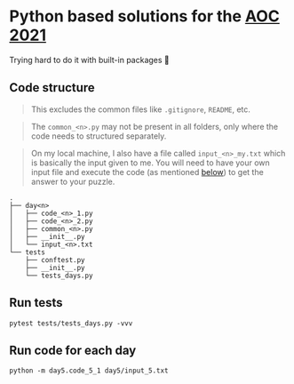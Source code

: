 # Python based solutions for the [AOC 2021](https://adventofcode.com/2021/)

Trying hard to do it with built-in packages 🤞

## Code structure
> This excludes the common files like `.gitignore`, `README`, etc.

> The `common_<n>.py` may not be present in all folders, only where the code needs to structured separately.

> On my local machine, I also have a file called `input_<n>_my.txt` which is basically the input given to me.
> You will need to have your own input file and execute the code (as mentioned [below](#run-code-for-each-day)) to get the answer to your puzzle.
```
.
├── day<n>
│   ├── code_<n>_1.py
│   ├── code_<n>_2.py
│   ├── common_<n>.py
│   ├── __init__.py
│   └── input_<n>.txt
└── tests
    ├── conftest.py
    ├── __init__.py
    └── tests_days.py
```

## Run tests
`pytest tests/tests_days.py -vvv`

## Run code for each day
`python -m day5.code_5_1 day5/input_5.txt`
